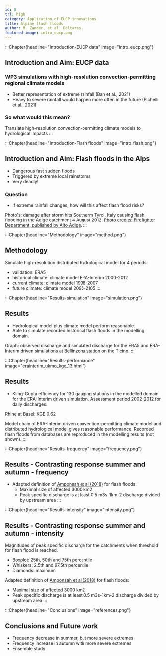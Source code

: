 ```yaml
---
id: 8
trl: high
category: Application of EUCP innovations
title: Alpine flash floods
author: M. Zander, et al. Deltares.
featured-image: intro_eucp.png
---
```


:::Chapter{headline="Introduction-EUCP data" image="intro_eucp.png"}
## Introduction and Aim: EUCP data

### WP3 simulations with high-resolution convection-permitting regional climate models

- Better representation of extreme rainfall (Ban et al., 2021)
- Heavy to severe rainfall would happen more often in the future (Pichelli et
  al., 2021)

### So what would this mean?

Translate high-resolution convection-permitting climate models to hydrological
impacts
:::

:::Chapter{headline="Introduction-Flash floods" image="intro_flash.png"}
## Introduction and Aim: Flash floods in the Alps

- Dangerous fast sudden floods
- Triggered by extreme local rainstorms
- Very deadly!

### Question
- If extreme rainfall changes, how will this affect flash flood risks?

Photo's: damage after storm hits Southerm Tyrol, Italy causing flash flooding in
the Adige catchment 4 August 2012. [Photo credits: Firefighter Department,
published by Alto
Adige](https://www.altoadige.it/foto/locale/nubifragi-in-alto-adige-allagamenti-frane-e-molti-danni-ecco-le-immagini-1.2938053#21).
:::

:::Chapter{headline="Methodology" image="method.png"}
## Methodology
Simulate high-resolution distributed hydrological model for 4 periods:

- validation: ERA5
- historical climate: climate model ERA-Interim 2000-2012
- current climate: climate model 1998-2007
- future climate: climate model 2095-2105
:::

:::Chapter{headline="Results-simulation" image="simulation.png"}
## Results

- Hydrological model plus climate model perform reasonable.
- Able to simulate recorded historical flash floods in the modelling domain.

Graph: observed discharge and simulated discharge for the ERA5 and ERA-Interim
driven simulations at Bellinzona station on the Ticino.
:::

:::Chapter{headline="Results-performance" image="erainterim_ukmo_kge_13.html"}
## Results
- Kling-Gupta efficiency for 130 gauging stations in the modelled domain for the
  ERA-Interim driven simulation. Assessment period 2002-2012 for daily
  discharges.

Rhine at Basel: KGE 0.62

Model chain of ERA-Interim driven convection-permitting climate model and
distributed hydrological model gives reasonable performance. Recorded flash
floods from databases are reproduced in the modelling results (not shown).
:::

:::Chapter{headline="Results-frequency" image="frequency.png"}
## Results - Contrasting response summer and autumn - frequency

- Adapted definition of [Amponsah et al
  (2018)](https://doi.org/10.5194/essd-10-1783-2018) for flash floods:
  - Maximal size of affected 3000 km2
  - Peak specific discharge is at least 0.5 m3s-1km-2 discharge divided by
    upstream area
:::

:::Chapter{headline="Results-intensity" image="intensity.png"}
## Results - Contrasting response summer and autumn - intensity

Magnitudes of peak specific discharge for the catchments when threshold for
flash flood is reached.

- Boxplot: 25th, 50th and 75th percentile
- Whiskers: 2.5th and 97.5th percentile
- Diamonds: maximum

Adapted definition of [Amponsah et al
(2018)](https://doi.org/10.5194/essd-10-1783-2018) for flash floods:

- Maximal size of affected 3000 km2
- Peak specific discharge is at least 0.5 m3s-1km-2 discharge divided by
  upstream area
:::

:::Chapter{headline="Conclusions" image="references.png"}
## Conclusions and Future work
- Frequency decrease in summer, but more severe extremes
- Frequency increase in autumn with more severe extremes
- Ensemble study
